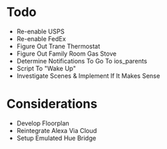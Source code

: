 # Todo

- Re-enable USPS
- Re-enable FedEx
- Figure Out Trane Thermostat
- Figure Out Family Room Gas Stove
- Determine Notifications To Go To ios_parents
- Script To "Wake Up"
- Investigate Scenes & Implement If It Makes Sense

# Considerations

- Develop Floorplan
- Reintegrate Alexa Via Cloud
- Setup Emulated Hue Bridge
